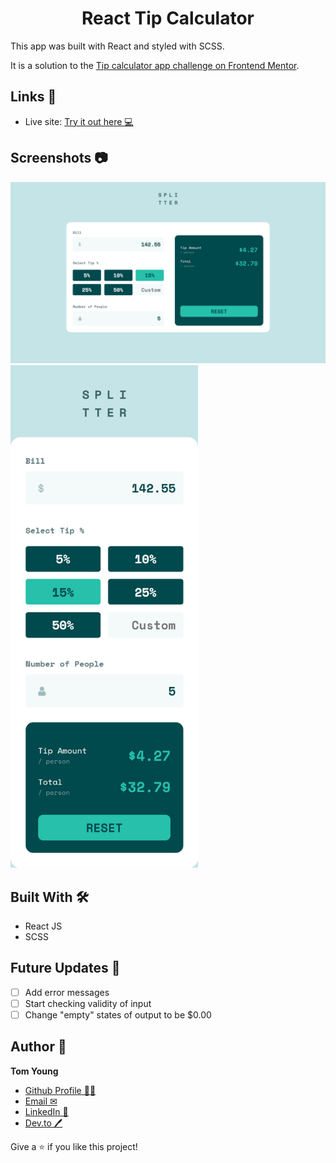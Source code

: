 <h1 align="center">React Tip Calculator</h1>

This app was built with React and styled with SCSS.

It is a solution to the [Tip calculator app challenge on Frontend Mentor](https://www.frontendmentor.io/challenges/tip-calculator-app-ugJNGbJUX).

## Links 🌟

- Live site: [Try it out here 💻](https://thethomasy.github.io/React-Tip-Calculator/ 'Live View')

## Screenshots 📷

<p float="left">
  <img src="./screenshots/screenshot-desktop.png">
  <img src="./screenshots/screenshot-mobile.png" width="300px">
</p>

## Built With 🛠

- React JS
- SCSS

## Future Updates 🎁

- [ ] Add error messages
- [ ] Start checking validity of input
- [ ] Change "empty" states of output to be $0.00

## Author 🧑

**Tom Young**

- [Github Profile 👨‍💻](https://github.com/TheThomasY)
- [Email ✉](mailto:tomyoungdev@gmail.com?subject=Hi 'Hi!')
- [LinkedIn 💼](https://www.linkedin.com/in/tom-young5555/)
- [Dev.to 🖊](https://dev.to/thetomy)

Give a ⭐️ if you like this project!
